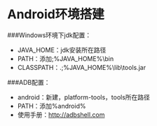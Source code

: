 Android环境搭建
======

###Windows环境下jdk配置：
* JAVA_HOME：jdk安装所在路径
* PATH：添加;%JAVA_HOME%\bin
* CLASSPATH：.;%JAVA_HOME%\lib\tools.jar

###ADB配置：
* android：新建，platform-tools，tools所在路径
* PATH：添加%android%
* 使用手册：http://adbshell.com
